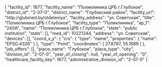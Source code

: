 {
    "facility_id": 1677,
    "facility_name": "Поликлиника ЦРБ г.Глубокое",
    "district_id": "2-07-0",
    "district_name": "Глубокский район",
    "facility_url": "http:\/\/glubmed.by\/otdeleniya",
    "facility_address": "ул. Советская",
    "title": "Поликлиника ЦРБ г.Глубокое",
    "facility_type": "Поликлиника",
    "ap_1": "240А",
    "name": "Поликлиника ЦРБ г.Глубокое",
    "state": "public institution",
    "stats": [],
    "med_id": 10221344,
    "address": "ул. Советская",
    "devices": [],
    "coord_x_y": {
        "crs": {
            "type": "name",
            "properties": {
                "name": "EPSG:4326"
            }
        },
        "type": "Point",
        "coordinates": [
            27.6787,
            55.1689
        ]
    },
    "job_offers": [],
    "place_name": "Глубокое",
    "place_type": "city",
    "division_id": "2-07-0",
    "year_of_closing": null,
    "year_of_opening": "0",
    "healthcare_facility_key": 1677,
    "administrative_division_id": "2-07-0"
}